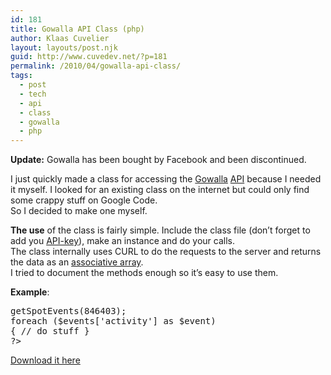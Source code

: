 ```yaml
---
id: 181
title: Gowalla API Class (php)
author: Klaas Cuvelier
layout: layouts/post.njk
guid: http://www.cuvedev.net/?p=181
permalink: /2010/04/gowalla-api-class/
tags:
  - post
  - tech
  - api
  - class
  - gowalla
  - php
---
```


**Update:** Gowalla has been bought by Facebook and been discontinued.

I just quickly made a class for accessing the <a href="http://gowalla.com/" target="_blank">Gowalla</a> <a href="http://gowalla.com/api/explorer" target="_blank">API</a> because I needed it myself. I looked for an existing class on the internet but could only find some crappy stuff on Google Code.  
So I decided to make one myself.

**The use** of the class is fairly simple. Include the class file (don&#8217;t forget to add you <a href="http://gowalla.com/api/keys" target="_blank">API-key</a>), make an instance and do your calls.  
The class internally uses CURL to do the requests to the server and returns the data as an <a href="http://php.net/manual/en/language.types.array.php" target="_blank">associative array</a>.  
I tried to document the methods enough so it&#8217;s easy to use them.

**Example**:

<pre lang="php"><!--?php
include('./class.gowalla.php');
$gowalla = new GowallaAPI();
$events	 = $gowalla--->getSpotEvents(846403);
foreach ($events['activity'] as $event)
{ // do stuff }
?&gt;</pre>

[Download it here](/public/2010/04/gowalla.zip)
